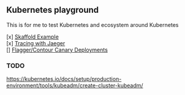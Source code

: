 ## Kubernetes playground

This is for me to test Kubernetes and ecosystem around Kubernetes  

[x] [Skaffold Example](https://github.com/Danr17/k8s_playground/tree/master/skaffold-sync-example)  
[x] [Tracing with Jaeger](https://github.com/Danr17/k8s_playground/tree/master/tracing_with_Jaeger)  
[] [Flagger/Contour Canary Deployments](https://github.com/Danr17/k8s_playground/tree/master/flagger_canaryDep_contour)  


### TODO
https://kubernetes.io/docs/setup/production-environment/tools/kubeadm/create-cluster-kubeadm/  
